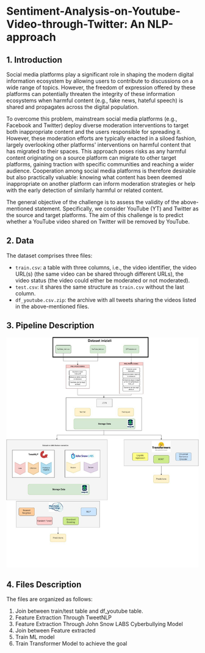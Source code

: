 # Sentiment-Analysis-on-Youtube-Video-through-Twitter: An NLP-approach

## 1. Introduction

Social media platforms play a significant role in shaping the modern digital information ecosystem by allowing users to contribute to discussions on a wide range of topics. However, the freedom of expression offered by these platforms can potentially threaten the integrity of these information ecosystems when harmful content (e.g., fake news, hateful speech) is shared and propagates across the digital population.

To overcome this problem, mainstream social media platforms (e.g., Facebook and Twitter) deploy diverse moderation interventions to target both inappropriate content and the users responsible for spreading it. However, these moderation efforts are typically enacted in a siloed fashion, largely overlooking other platforms' interventions on harmful content that has migrated to their spaces. This approach poses risks as any harmful content originating on a source platform can migrate to other target platforms, gaining traction with specific communities and reaching a wider audience. Cooperation among social media platforms is therefore desirable but also practically valuable: knowing what content has been deemed inappropriate on another platform can inform moderation strategies or help with the early detection of similarly harmful or related content.

The general objective of the challenge is to assess the validity of the above-mentioned statement. Specifically, we consider YouTube (YT) and Twitter as the source and target platforms. The aim of this challenge is to predict whether a YouTube video shared on Twitter will be removed by YouTube.

## 2. Data

The dataset comprises three files:

- `train.csv`: a table with three columns, i.e., the video identifier, the video URL(s) (the same video can be shared through different URLs), the video status (the video could either be moderated or not moderated).
- `test.csv`: it shares the same structure as `train.csv` without the last column.
- `df_youtube.csv.zip`: the archive with all tweets sharing the videos listed in the above-mentioned files.

## 3. Pipeline Description
![ ](Pipeline.jpg)

## 4. Files Description
The files are organized as follows:
1. Join between train/test table and df_youtube table.
2. Feature Extraction Through TweetNLP
3. Feature Extraction Through John Snow LABS Cyberbullying Model
4. Join between Feature extracted
5. Train ML model
6. Train Transformer Model to achieve the goal
